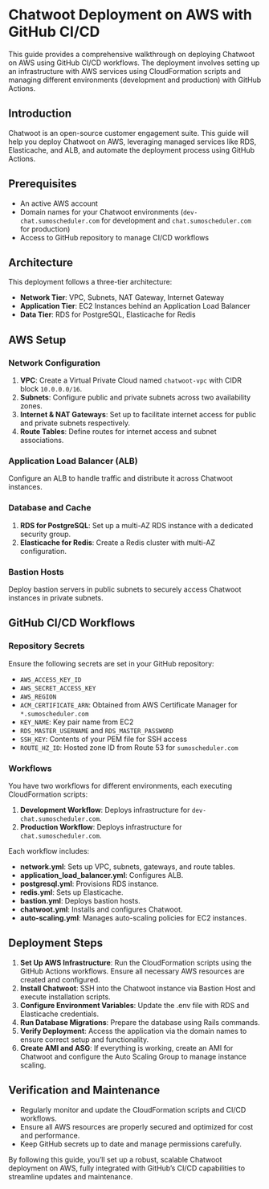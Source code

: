 # Chatwoot Deployment on AWS with GitHub CI/CD
This guide provides a comprehensive walkthrough on deploying Chatwoot on AWS using GitHub CI/CD workflows. The deployment involves setting up an infrastructure with AWS services using CloudFormation scripts and managing different environments (development and production) with GitHub Actions.

## Introduction
Chatwoot is an open-source customer engagement suite. This guide will help you deploy Chatwoot on AWS, leveraging managed services like RDS, Elasticache, and ALB, and automate the deployment process using GitHub Actions.

## Prerequisites
- An active AWS account
- Domain names for your Chatwoot environments (`dev-chat.sumoscheduler.com` for development and `chat.sumoscheduler.com` for production)
- Access to GitHub repository to manage CI/CD workflows

## Architecture
This deployment follows a three-tier architecture:
- **Network Tier**: VPC, Subnets, NAT Gateway, Internet Gateway
- **Application Tier**: EC2 Instances behind an Application Load Balancer
- **Data Tier**: RDS for PostgreSQL, Elasticache for Redis

## AWS Setup
### Network Configuration
1. **VPC**: Create a Virtual Private Cloud named `chatwoot-vpc` with CIDR block `10.0.0.0/16`.
2. **Subnets**: Configure public and private subnets across two availability zones.
3. **Internet & NAT Gateways**: Set up to facilitate internet access for public and private subnets respectively.
4. **Route Tables**: Define routes for internet access and subnet associations.

### Application Load Balancer (ALB)
Configure an ALB to handle traffic and distribute it across Chatwoot instances.

### Database and Cache
1. **RDS for PostgreSQL**: Set up a multi-AZ RDS instance with a dedicated security group.
2. **Elasticache for Redis**: Create a Redis cluster with multi-AZ configuration.

### Bastion Hosts
Deploy bastion servers in public subnets to securely access Chatwoot instances in private subnets.

## GitHub CI/CD Workflows
### Repository Secrets
Ensure the following secrets are set in your GitHub repository:

- `AWS_ACCESS_KEY_ID`
- `AWS_SECRET_ACCESS_KEY`
- `AWS_REGION`
- `ACM_CERTIFICATE_ARN`: Obtained from AWS Certificate Manager for `*.sumoscheduler.com`
- `KEY_NAME`: Key pair name from EC2
- `RDS_MASTER_USERNAME` and `RDS_MASTER_PASSWORD`
- `SSH_KEY`: Contents of your PEM file for SSH access
- `ROUTE_HZ_ID`: Hosted zone ID from Route 53 for `sumoscheduler.com`

### Workflows
You have two workflows for different environments, each executing CloudFormation scripts:

1. **Development Workflow**: Deploys infrastructure for `dev-chat.sumoscheduler.com`.
2. **Production Workflow**: Deploys infrastructure for `chat.sumoscheduler.com`.

Each workflow includes:
- **network.yml**: Sets up VPC, subnets, gateways, and route tables.
- **application_load_balancer.yml**: Configures ALB.
- **postgresql.yml**: Provisions RDS instance.
- **redis.yml**: Sets up Elasticache.
- **bastion.yml**: Deploys bastion hosts.
- **chatwoot.yml**: Installs and configures Chatwoot.
- **auto-scaling.yml**: Manages auto-scaling policies for EC2 instances.

## Deployment Steps
1. **Set Up AWS Infrastructure**: Run the CloudFormation scripts using the GitHub Actions workflows. Ensure all necessary AWS resources are created and configured.
2. **Install Chatwoot**: SSH into the Chatwoot instance via Bastion Host and execute installation scripts.
3. **Configure Environment Variables**: Update the .env file with RDS and Elasticache credentials.
4. **Run Database Migrations**: Prepare the database using Rails commands.
5. **Verify Deployment**: Access the application via the domain names to ensure correct setup and functionality.
6. **Create AMI and ASG**: If everything is working, create an AMI for Chatwoot and configure the Auto Scaling Group to manage instance scaling.

## Verification and Maintenance
- Regularly monitor and update the CloudFormation scripts and CI/CD workflows.
- Ensure all AWS resources are properly secured and optimized for cost and performance.
- Keep GitHub secrets up to date and manage permissions carefully.

By following this guide, you’ll set up a robust, scalable Chatwoot deployment on AWS, fully integrated with GitHub’s CI/CD capabilities to streamline updates and maintenance.